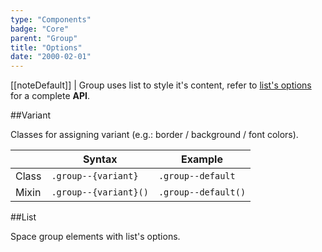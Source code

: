 ```yaml
---
type: "Components"
badge: "Core"
parent: "Group"
title: "Options"
date: "2000-02-01"
---
```


[[noteDefault]]
| Group uses list to style it's content, refer to [list's options](/components/list/option) for a complete **API**.

##Variant

Classes for assigning variant (e.g.: border / background / font colors).

<div class="table--scroll">

|                         | Syntax                                    | Example                       |
| ----------------------- | ----------------------------------------- | ----------------------------- |
| Class                   | `.group--{variant}`                        | `.group--default`             |
| Mixin                   | `.group--{variant}()`                      | `.group--default()`            |

</div>

<demo>
  <demovanilla src="vanilla/components/group/options-variant-line">
  </demovanilla>
</demo>

<demo>
  <demovanilla src="vanilla/components/group/options-variant-stack">
  </demovanilla>
</demo>

##List

Space group elements with list's options.

<demo>
  <demovanilla src="vanilla/components/group/options-list-line">
  </demovanilla>
</demo>

<demo>
  <demovanilla src="vanilla/components/group/options-list-stack">
  </demovanilla>
</demo>
